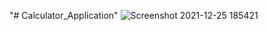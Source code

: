"# Calculator_Application" 
![Screenshot 2021-12-25 185421](https://user-images.githubusercontent.com/61900483/147385356-c8a9e5cc-d4b6-49ea-b943-07226dd27a6a.png)
